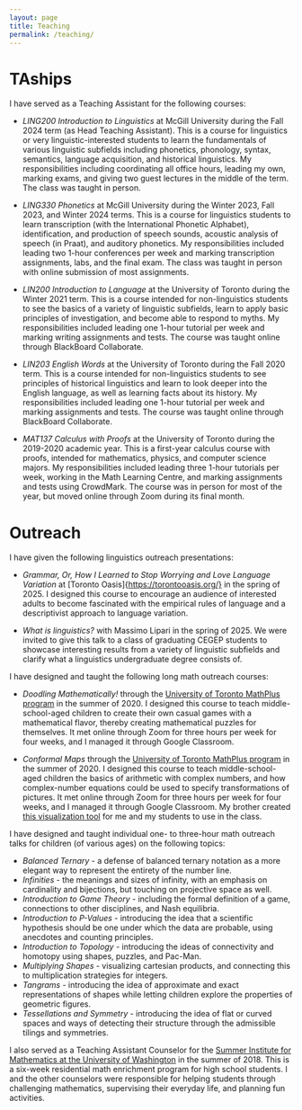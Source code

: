 ```yaml
---
layout: page
title: Teaching
permalink: /teaching/
---
```


# TAships

I have served as a Teaching Assistant for the following courses:

- _LING200 Introduction to Linguistics_ at McGill University during the Fall 2024 term (as Head Teaching Assistant). This is a course for linguistics or very linguistic-interested students to learn the fundamentals of various linguistic subfields including phonetics, phonology, syntax, semantics, language acquisition, and historical linguistics. My responsibilities including coordinating all office hours, leading my own, marking exams, and giving two guest lectures in the middle of the term. The class was taught in person.

- _LING330 Phonetics_ at McGill University during the Winter 2023, Fall 2023, and Winter 2024 terms. This is a course for linguistics students to learn transcription (with the International Phonetic Alphabet), identification, and production of speech sounds, acoustic analysis of speech (in Praat), and auditory phonetics. My responsibilities included leading two 1-hour conferences per week and marking transcription assignments, labs, and the final exam. The class was taught in person with online submission of most assignments.

- _LIN200 Introduction to Language_ at the University of Toronto during the Winter 2021 term. This is a course intended for non-linguistics students to see the basics of a variety of linguistic subfields, learn to apply basic principles of investigation, and become able to respond to myths. My responsibilities included leading one 1-hour tutorial per week and marking writing assignments and tests. The course was taught online through BlackBoard Collaborate.

- _LIN203 English Words_ at the University of Toronto during the Fall 2020 term. This is a course intended for non-linguistics students to see principles of historical linguistics and learn to look deeper into the English language, as well as learning facts about its history. My responsibilities included leading one 1-hour tutorial per week and marking assignments and tests. The course was taught online through BlackBoard Collaborate.

- _MAT137 Calculus with Proofs_ at the University of Toronto during the 2019-2020 academic year. This is a first-year calculus course with proofs, intended for mathematics, physics, and computer science majors. My responsibilities included leading three 1-hour tutorials per week, working in the Math Learning Centre, and marking assignments and tests using CrowdMark. The course was in person for most of the year, but moved online through Zoom during its final month.

# Outreach

I have given the following linguistics outreach presentations:

- _Grammar, Or, How I Learned to Stop Worrying and Love Language Variation_ at [Toronto Oasis]{https://torontooasis.org/} in the spring of 2025. I designed this course to encourage an audience of interested adults to become fascinated with the empirical rules of language and a descriptivist approach to language variation.

- _What is linguistics?_ with Massimo Lipari in the spring of 2025. We were invited to give this talk to a class of graduating CEGEP students to showcase interesting results from a variety of linguistic subfields and clarify what a linguistics undergraduate degree consists of.

I have designed and taught the following long math outreach courses:

- _Doodling Mathematically!_ through the [University of Toronto MathPlus program](https://mathplus.math.utoronto.ca/) in the summer of 2020. I designed this course to teach middle-school-aged children to create their own casual games with a mathematical flavor, thereby creating mathematical puzzles for themselves. It met online through Zoom for three hours per week for four weeks, and I managed it through Google Classroom.

- _Conformal Maps_ through the [University of Toronto MathPlus program](https://mathplus.math.utoronto.ca/) in the summer of 2020. I designed this course to teach middle-school-aged children the basics of arithmetic with complex numbers, and how complex-number equations could be used to specify transformations of pictures. It met online through Zoom for three hours per week for four weeks, and I managed it through Google Classroom. My brother created [this visualization tool](https://aldenbradford.com/ConformalMapViewer/) for me and my students to use in the class.

I have designed and taught individual one- to three-hour math outreach talks for children (of various ages) on the following topics:
- _Balanced Ternary_ - a defense of balanced ternary notation as a more elegant way to represent the entirety of the number line.
- _Infinities_ - the meanings and sizes of infinity, with an emphasis on cardinality and bijections, but touching on projective space as well.
- _Introduction to Game Theory_ - including the formal definition of a game, connections to other disciplines, and Nash equilibria.
- _Introduction to P-Values_ - introducing the idea that a scientific hypothesis should be one under which the data are probable, using anecdotes and counting principles.
- _Introduction to Topology_ - introducing the ideas of connectivity and homotopy using shapes, puzzles, and Pac-Man.
- _Multiplying Shapes_ - visualizing cartesian products, and connecting this to multiplication strategies for integers.
- _Tangrams_ - introducing the idea of approximate and exact representations of shapes while letting children explore the properties of geometric figures.
- _Tessellations and Symmetry_ - introducing the idea of flat or curved spaces and ways of detecting their structure through the admissible tilings and symmetries.

I also served as a Teaching Assistant Counselor for the [Summer Institute for Mathematics at the University of Washington](http://www.simuw.net/) in the summer of 2018. This is a six-week residential math enrichment program for high school students. I and the other counselors were responsible for helping students through challenging mathematics, supervising their everyday life, and planning fun activities.

